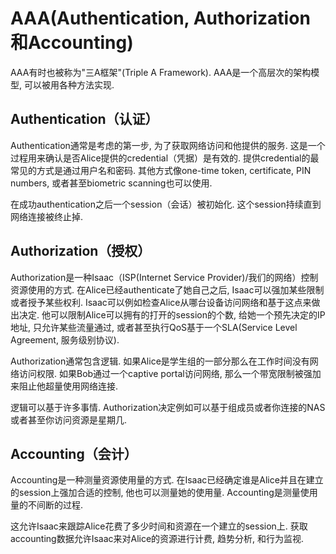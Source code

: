 # AAA(Authentication, Authorization和Accounting)

AAA有时也被称为"三A框架"(Triple A Framework). AAA是一个高层次的架构模型, 可以被用各种方法实现.

## Authentication（认证）

Authentication通常是考虑的第一步, 为了获取网络访问和他提供的服务. 这是一个过程用来确认是否Alice提供的credential（凭据）是有效的. 提供credential的最常见的方式是通过用户名和密码. 其他方式像one-time token, certificate, PIN numbers, 或者甚至biometric scanning也可以使用.

在成功authentication之后一个session（会话）被初始化. 这个session持续直到网络连接被终止掉.

## Authorization（授权）

Authorization是一种Isaac（ISP(Internet Service Provider)/我们的网络）控制资源使用的方式. 在Alice已经authenticate了她自己之后, Isaac可以强加某些限制或者授予某些权利. Isaac可以例如检查Alice从哪台设备访问网络和基于这点来做出决定. 他可以限制Alice可以拥有的打开的session的个数, 给她一个预先决定的IP地址, 只允许某些流量通过, 或者甚至执行QoS基于一个SLA(Service Level Agreement, 服务级别协议).

Authorization通常包含逻辑. 如果Alice是学生组的一部分那么在工作时间没有网络访问权限. 如果Bob通过一个captive portal访问网络, 那么一个带宽限制被强加来阻止他超量使用网络连接.

逻辑可以基于许多事情. Authorization决定例如可以基于组成员或者你连接的NAS或者甚至你访问资源是星期几.

## Accounting（会计）

Accounting是一种测量资源使用量的方式. 在Isaac已经确定谁是Alice并且在建立的session上强加合适的控制, 他也可以测量她的使用量. Accounting是测量使用量的不间断的过程.

这允许Isaac来跟踪Alice花费了多少时间和资源在一个建立的session上. 获取accounting数据允许Isaac来对Alice的资源进行计费, 趋势分析, 和行为监视.

